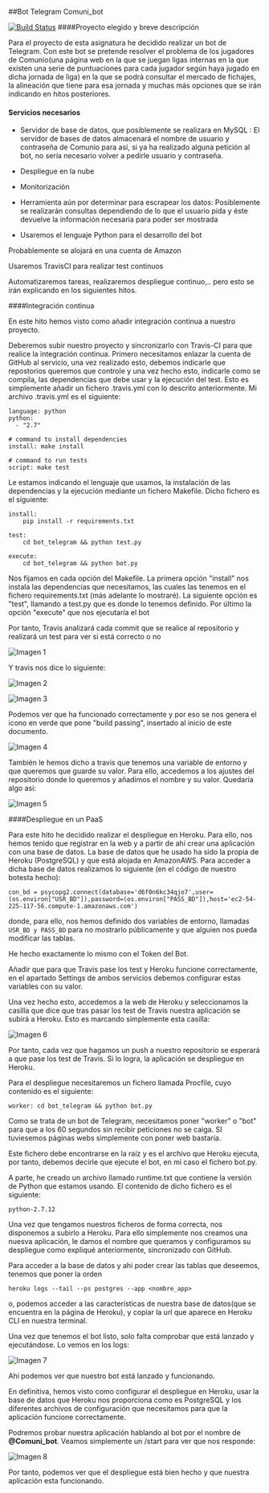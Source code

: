 ##Bot Telegram Comuni_bot

[![Build Status](https://travis-ci.org/sergiocaceres/IV.svg?branch=master)](https://travis-ci.org/sergiocaceres/IV)
####Proyecto elegido y breve descripción

Para el proyecto de esta asignatura he decidido realizar un bot de Telegram. Con este bot se pretende resolver el problema de los jugadores de Comunio(una página web en la que se juegan ligas internas en la que existen una serie de puntuaciones para cada jugador según haya jugado en dicha jornada de liga) en la que se podrá consultar el mercado de fichajes, la alineación que tiene para esa jornada y muchas más opciones que se irán indicando en hitos posteriores.

#### Servicios necesarios

- Servidor de base de datos, que posiblemente se realizara en MySQL : El servidor de bases de datos almacenará el nombre de usuario y contraseña de Comunio para así, si ya ha realizado alguna petición al bot, no sería necesario volver a pedirle usuario y contraseña.

- Despliegue en la nube

- Monitorización

- Herramienta aún por determinar para escrapear los datos: Posiblemente se realizarán consultas dependiendo de lo que el usuario pida y éste devuelve la información necesaria para poder ser mostrada

- Usaremos el lenguaje Python para el desarrollo del bot

Probablemente se alojará en una cuenta de Amazon

Usaremos TravisCI para realizar test continuos

Automatizaremos tareas, realizaremos despliegue continuo,.. pero esto se irán explicando en los siguientes hitos.

####Integración continua

En este hito hemos visto como añadir integración continua a nuestro proyecto.

Deberemos subir nuestro proyecto y sincronizarlo con Travis-CI para que realice la integración continua. Primero necesitamos enlazar la cuenta de GitHub al servicio, una vez realizado esto, debemos indicarle que repostorios queremos que controle y una vez hecho esto, indicarle como se compila, las dependencias que debe usar y la ejecución del test. Esto es simplemente añadir un fichero .travis.yml con lo descrito anteriormente. Mi archivo .travis.yml es el siguiente:

```
language: python
python:
  - "2.7"

# command to install dependencies
install: make install

# command to run tests
script: make test
```

Le estamos indicando el lenguaje que usamos, la instalación de las dependencias y la ejecución mediante un fichero Makefile. Dicho fichero es el siguiente:

```
install:
	pip install -r requirements.txt

test:
	cd bot_telegram && python test.py

execute:
	cd bot_telegram && python bot.py
```

Nos fijamos en cada opción del Makefile. La primera opción "install" nos instala las dependencias que necesitamos, las cuales las tenemos en el fichero requirements.txt (más adelante lo mostraré). La siguiente opción es "test", llamando a test.py que es donde lo tenemos definido. Por último la opción "execute" que nos ejecutaría el bot

Por tanto, Travis analizará cada commit que se realice al repositorio y realizará un test para ver si está correcto o no

![Imagen 1](http://i68.tinypic.com/htd0ur.png)

Y travis nos dice lo siguiente:

![Imagen 2](http://i63.tinypic.com/1z64n6c.png)

![Imagen 3](http://i67.tinypic.com/2evck13.png)

Podemos ver que ha funcionado correctamente y por eso se nos genera el icono en verde que pone "build passing", insertado al inicio de este documento.

![Imagen 4](http://i66.tinypic.com/6gvh8j.png)

También le hemos dicho a travis que tenemos una variable de entorno y que queremos que guarde su valor. Para ello, accedemos a los ajustes del repositorio donde lo queremos y añadimos el nombre y su valor. Quedaría algo asi:

![Imagen 5](http://i64.tinypic.com/rkos42.png)


####Despliegue en un PaaS

Para este hito he decidido realizar el despliegue en Heroku. Para ello, nos hemos tenido que registrar en la web y a partir de ahi crear una aplicación con una base de datos. La base de datos que he usado ha sido la propia de Heroku (PostgreSQL) y que está alojada en AmazonAWS. Para acceder a dicha base de datos realizamos lo siguiente (en el código de nuestro botesta hecho):

```
con_bd = psycopg2.connect(database='d6f0n6kc34qjo7',user=(os.environ["USR_BD"]),password=(os.environ["PASS_BD"]),host='ec2-54-225-117-56.compute-1.amazonaws.com')
```
donde, para ello, nos hemos definido dos variables de entorno, llamadas ```USR_BD y PASS_BD``` para no mostrarlo públicamente y que alguien nos pueda modificar las tablas.

He hecho exactamente lo mismo con el Token del Bot. 

Añadir que para que Travis pase los test y Heroku funcione correctamente, en el apartado Settings de ambos servicios debemos configurar estas variables con su valor.

Una vez hecho esto, accedemos a la web de Heroku y seleccionamos la casilla que dice que tras pasar los test de Travis nuestra aplicación se subirá a Heroku. Esto es marcando simplemente esta casilla:

![Imagen 6](http://i68.tinypic.com/2m4ocab.png)

Por tanto, cada vez que hagamos un push a nuestro repositorio se esperará a que pase los test de Travis. Si lo logra, la aplicación se despliegue en Heroku.

Para el despliegue necesitaremos un fichero llamada Procfile, cuyo contenido es el siguiente:

```
worker: cd bot_telegram && python bot.py 
```

Como se trata de un bot de Telegram, necesitamos poner "worker" o "bot" para que a los 60 segundos sin recibir peticiones no se caiga. SI tuviesemos páginas webs simplemente con poner web bastaría.

Este fichero debe encontrarse en la raíz y es el archivo que Heroku ejecuta, por tanto, debemos decirle que ejecute el bot, en mi caso el fichero bot.py.

A parte, he creado un archivo llamado runtime.txt que contiene la versión de Python que estamos usando. El contenido de dicho fichero es el siguiente:

```
python-2.7.12 
```

Una vez que tengamos nuestros ficheros de forma correcta, nos disponemos a subirlo a Heroku. Para ello simplemente nos creamos una nuesva aplicación, le damos el nombre que queramos y configuramos su despliegue como expliqué anteriormente, sincronizado con GitHub.

Para acceder a la base de datos y ahi poder crear las tablas que deseemos, tenemos que poner la orden 

```
heroku logs --tail --ps postgres --app <nombre_app>
```
o, podemos acceder a las características de nuestra base de datos(que se encuentra en la página de Heroku), y copiar la url que aparece en Heroku CLI en nuestra terminal. 

Una vez que tenemos el bot listo, solo falta comprobar que está lanzado y ejecutándose. Lo vemos en los logs:

![Imagen 7](http://i67.tinypic.com/35brp7b.png)

Ahi podemos ver que nuestro bot está lanzado y funcionando.

En definitiva, hemos visto como configurar el despliegue en Heroku, usar la base de datos que Heroku nos proporciona como es PostgreSQL y los diferentes archivos de configuración que necesitamos para que la aplicación funcione correctamente. 

Podremos probar nuestra aplicación hablando al bot por el nombre de **@Comuni_bot**. Veamos simplemente un /start para ver que nos responde:

![Imagen 8](http://i66.tinypic.com/r0nq50.jpg)

Por tanto, podemos ver que el despliegue está bien hecho y que nuestra aplicación esta funcionando.